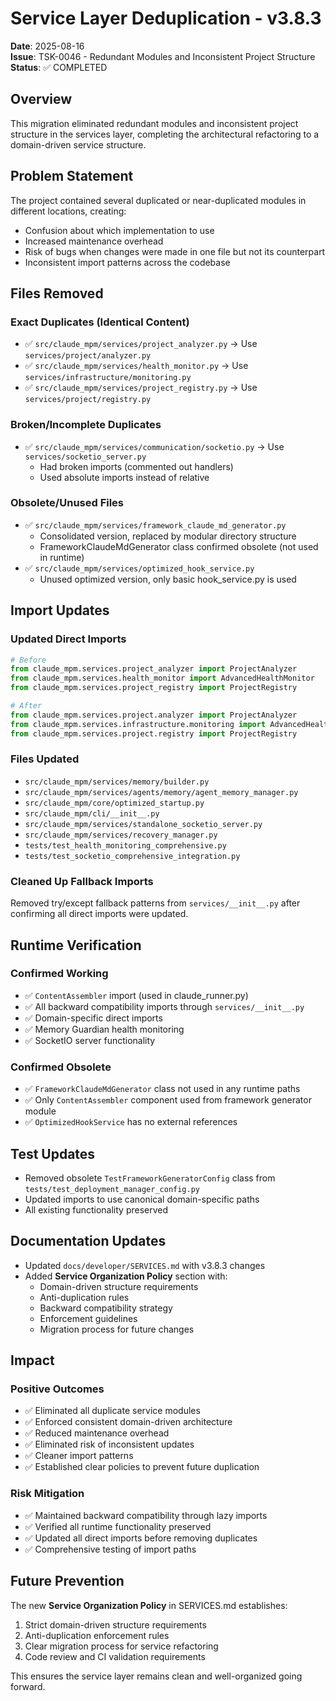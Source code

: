 # Service Layer Deduplication - v3.8.3

**Date**: 2025-08-16  
**Issue**: TSK-0046 - Redundant Modules and Inconsistent Project Structure  
**Status**: ✅ COMPLETED

## Overview

This migration eliminated redundant modules and inconsistent project structure in the services layer, completing the architectural refactoring to a domain-driven service structure.

## Problem Statement

The project contained several duplicated or near-duplicated modules in different locations, creating:
- Confusion about which implementation to use
- Increased maintenance overhead  
- Risk of bugs when changes were made in one file but not its counterpart
- Inconsistent import patterns across the codebase

## Files Removed

### Exact Duplicates (Identical Content)
- ✅ `src/claude_mpm/services/project_analyzer.py` → Use `services/project/analyzer.py`
- ✅ `src/claude_mpm/services/health_monitor.py` → Use `services/infrastructure/monitoring.py`  
- ✅ `src/claude_mpm/services/project_registry.py` → Use `services/project/registry.py`

### Broken/Incomplete Duplicates
- ✅ `src/claude_mpm/services/communication/socketio.py` → Use `services/socketio_server.py`
  - Had broken imports (commented out handlers)
  - Used absolute imports instead of relative

### Obsolete/Unused Files
- ✅ `src/claude_mpm/services/framework_claude_md_generator.py` 
  - Consolidated version, replaced by modular directory structure
  - FrameworkClaudeMdGenerator class confirmed obsolete (not used in runtime)
- ✅ `src/claude_mpm/services/optimized_hook_service.py`
  - Unused optimized version, only basic hook_service.py is used

## Import Updates

### Updated Direct Imports
```python
# Before
from claude_mpm.services.project_analyzer import ProjectAnalyzer
from claude_mpm.services.health_monitor import AdvancedHealthMonitor  
from claude_mpm.services.project_registry import ProjectRegistry

# After  
from claude_mpm.services.project.analyzer import ProjectAnalyzer
from claude_mpm.services.infrastructure.monitoring import AdvancedHealthMonitor
from claude_mpm.services.project.registry import ProjectRegistry
```

### Files Updated
- `src/claude_mpm/services/memory/builder.py`
- `src/claude_mpm/services/agents/memory/agent_memory_manager.py`
- `src/claude_mpm/core/optimized_startup.py`
- `src/claude_mpm/cli/__init__.py`
- `src/claude_mpm/services/standalone_socketio_server.py`
- `src/claude_mpm/services/recovery_manager.py`
- `tests/test_health_monitoring_comprehensive.py`
- `tests/test_socketio_comprehensive_integration.py`

### Cleaned Up Fallback Imports
Removed try/except fallback patterns from `services/__init__.py` after confirming all direct imports were updated.

## Runtime Verification

### Confirmed Working
- ✅ `ContentAssembler` import (used in claude_runner.py) 
- ✅ All backward compatibility imports through `services/__init__.py`
- ✅ Domain-specific direct imports
- ✅ Memory Guardian health monitoring
- ✅ SocketIO server functionality

### Confirmed Obsolete
- ✅ `FrameworkClaudeMdGenerator` class not used in any runtime paths
- ✅ Only `ContentAssembler` component used from framework generator module
- ✅ `OptimizedHookService` has no external references

## Test Updates

- Removed obsolete `TestFrameworkGeneratorConfig` class from `tests/test_deployment_manager_config.py`
- Updated imports to use canonical domain-specific paths
- All existing functionality preserved

## Documentation Updates

- Updated `docs/developer/SERVICES.md` with v3.8.3 changes
- Added **Service Organization Policy** section with:
  - Domain-driven structure requirements
  - Anti-duplication rules  
  - Backward compatibility strategy
  - Enforcement guidelines
  - Migration process for future changes

## Impact

### Positive Outcomes
- ✅ Eliminated all duplicate service modules
- ✅ Enforced consistent domain-driven architecture
- ✅ Reduced maintenance overhead
- ✅ Eliminated risk of inconsistent updates
- ✅ Cleaner import patterns
- ✅ Established clear policies to prevent future duplication

### Risk Mitigation
- ✅ Maintained backward compatibility through lazy imports
- ✅ Verified all runtime functionality preserved
- ✅ Updated all direct imports before removing duplicates
- ✅ Comprehensive testing of import paths

## Future Prevention

The new **Service Organization Policy** in SERVICES.md establishes:
1. Strict domain-driven structure requirements
2. Anti-duplication enforcement rules
3. Clear migration process for service refactoring
4. Code review and CI validation requirements

This ensures the service layer remains clean and well-organized going forward.
